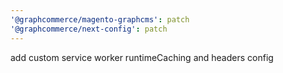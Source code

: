 ```yaml
---
'@graphcommerce/magento-graphcms': patch
'@graphcommerce/next-config': patch
---
```


add custom service worker runtimeCaching and headers config
